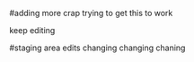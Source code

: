#adding more crap
trying to get this to work

keep editing

#staging area edits
changing changing chaning

